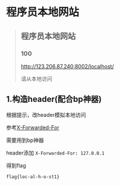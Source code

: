 # 程序员本地网站



> ## 程序员本地网站
>
> ### 100
>
> 
>
> <http://123.206.87.240:8002/localhost/>
>
> 请从本地访问



## 1.构造header(配合bp神器)

根据提示，改header模拟本地访问

参考[X-Forwarded-For](https://zh.wikipedia.org/wiki/X-Forwarded-For)

需要用到bp神器

header添加 `X-Forwarded-For: 127.0.0.1`

得到flag

`flag{loc-al-h-o-st1}`